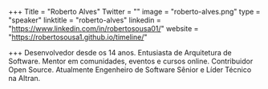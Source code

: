 +++
Title = "Roberto Alves"
Twitter = ""
image = "roberto-alves.png"
type = "speaker"
linktitle = "roberto-alves"
linkedin = "https://www.linkedin.com/in/robertosousa01/"
website = "https://robertosousa1.github.io/timeline/"

+++
Desenvolvedor desde os 14 anos. Entusiasta de Arquitetura de Software. Mentor em comunidades, eventos e cursos online. Contribuidor Open Source. Atualmente Engenheiro de Software Sênior e Líder Técnico na Altran. 
